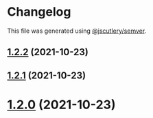 # Changelog

This file was generated using [@jscutlery/semver](https://github.com/jscutlery/semver).

## [1.2.2](https://github.com/manfredsteyer/nx-libs/compare/v1.2.1...v1.2.2) (2021-10-23)



## [1.2.1](https://github.com/manfredsteyer/nx-libs/compare/v1.2.0...v1.2.1) (2021-10-23)



# [1.2.0](https://github.com/manfredsteyer/nx-libs/compare/v1.1.0...v1.2.0) (2021-10-23)
